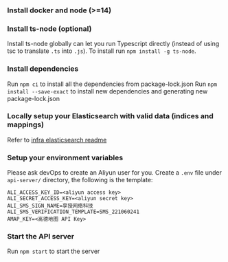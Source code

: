 ### Install docker and node (>=14)

### Install ts-node (optional)
Install ts-node globally can let you run Typescript directly (instead of using tsc to translate `.ts` into `.js`).
To install run `npm install -g ts-node`.

### Install dependencies
Run `npm ci` to install all the dependencies from package-lock.json
Run `npm install --save-exact` to install new dependencies and generating new package-lock.json

### Locally setup your Elasticsearch with valid data (indices and mappings)
Refer to [infra elasticsearch readme](../../infra/elasticsearch/README.md)

### Setup your environment variables
Please ask devOps to create an Aliyun user for you. Create a `.env` file under `api-server/` directory, the following is the template:
```
ALI_ACCESS_KEY_ID=<aliyun access key>
ALI_SECRET_ACCESS_KEY=<aliyun secret key>
ALI_SMS_SIGN_NAME=享授网络科技
ALI_SMS_VERIFICATION_TEMPLATE=SMS_221060241
AMAP_KEY=<高德地图 API Key>
```

### Start the API server
Run `npm start` to start the server
